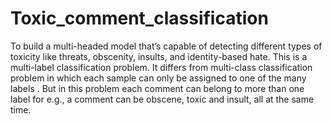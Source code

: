 # Toxic_comment_classification
To build a multi-headed model that’s capable of detecting different types of toxicity like threats, obscenity, insults, and identity-based hate.
This is a multi-label classification problem. 
It differs from multi-class classification problem in which each sample can only be assigned to one of the many labels
. But in this problem each comment can belong to more than one label for e.g., a comment can be obscene, toxic and insult, all at the same time.
